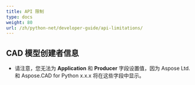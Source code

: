 ```yaml
---
title: API 限制
type: docs
weight: 80
url: /zh/python-net/developer-guide/api-limitations/
---
```


## **CAD 模型创建者信息**
- 请注意，您无法为 **Application** 和 **Producer** 字段设置值，因为 Aspose Ltd. 和 Aspose.CAD for Python x.x.x 将在这些字段中显示。
